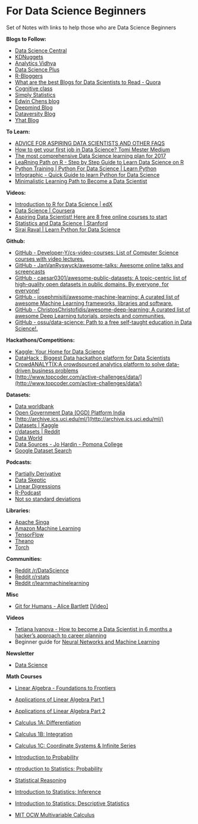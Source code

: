 # For Data Science Beginners
Set of Notes with links to help those who are Data Science Beginners

**Blogs to Follow:**
* [Data Science Central](http://www.datasciencecentral.com/)
* [KDNuggets](http://www.kdnuggets.com/)
* [Analytics Vidhya](https://www.analyticsvidhya.com/)
* [Data Science Plus](https://datascienceplus.com/)
* [R-Bloggers](https://www.r-bloggers.com/)
* [What are the best Blogs for Data Scientists to Read - Quora](https://www.quora.com/What-are-the-best-blogs-for-data-scientists-to-read)
* [Cognitive class](https://cognitiveclass.ai/blog/)
* [Simply Statistics](https://simplystatistics.org/)
* [Edwin Chens blog](http://blog.echen.me/)
* [Deepmind Blog](https://deepmind.com/blog/)
* [Dataversity Blog](http://www.dataversity.net/category/blogs/)
* [Yhat Blog](http://blog.yhat.com/)

**To Learn:**
* [ADVICE FOR ASPIRING DATA SCIENTISTS AND OTHER FAQS](https://yanirseroussi.com/2017/10/15/advice-for-aspiring-data-scientists-and-other-faqs/)
* [How to get your first job in Data Science?  Tomi Mester  Medium](https://medium.com/@datalab/how-to-break-into-the-data-science-market-f0e0b79b42f7)
* [The most comprehensive Data Science learning plan for 2017](https://www.analyticsvidhya.com/blog/2017/01/the-most-comprehensive-data-science-learning-plan-for-2017/)
* [LeaRning Path on R - Step by Step Guide to Learn Data Science on R](https://www.analyticsvidhya.com/learning-paths-data-science-business-analytics-business-intelligence-big-data/learning-path-r-data-science/)
* [Python Training | Python For Data Science | Learn Python](https://www.analyticsvidhya.com/learning-paths-data-science-business-analytics-business-intelligence-big-data/learning-path-data-science-python/)
* [Infographic - Quick Guide to learn Python for Data Science](https://www.analyticsvidhya.com/blog/2015/05/infographic-quick-guide-learn-python-data-science/)
* [Minimalistic Learning Path to Become a Data Scientist](https://hackernoon.com/minimalistic-learning-path-to-become-a-data-scientist-c0a4f614bd09)

**Videos:**
* [Introduction to R for Data Science | edX](https://www.edx.org/course/introduction-r-data-science-microsoft-dat204x-2)
* [Data Science | Coursera](https://www.coursera.org/specializations/jhu-data-science)
* [Aspiring Data Scientist! Here are 8 free online courses to start](https://medium.com/data36/wannabe-data-scientist-here-are-10-free-online-courses-to-start-693c4e230059)
* [Statistics and Data Science | Stanford](https://www.youtube.com/playlist?list=PLoROMvodv4rO5jY6RA1eFVcLVY2kJU_EL)
* [Siraj Raval | Learn Python for Data Science](https://www.youtube.com/watch?v=T5pRlIbr6gg&list=PL2-dafEMk2A6QKz1mrk1uIGfHkC1zZ6UU)

**Github:**
* [GitHub - Developer-Y/cs-video-courses: List of Computer Science courses with video lectures.](https://github.com/Developer-Y/cs-video-courses)
* [GitHub - JanVanRyswyck/awesome-talks: Awesome online talks and screencasts](https://github.com/JanVanRyswyck/awesome-talks)
* [GitHub - caesar0301/awesome-public-datasets: A topic-centric list of high-quality open datasets in public domains. By everyone, for everyone!](https://github.com/caesar0301/awesome-public-datasets)
* [GitHub - josephmisiti/awesome-machine-learning: A curated list of awesome Machine Learning frameworks, libraries and software.](https://github.com/josephmisiti/awesome-machine-learning)
* [GitHub - ChristosChristofidis/awesome-deep-learning: A curated list of awesome Deep Learning tutorials, projects and communities.](https://github.com/ChristosChristofidis/awesome-deep-learning)
* [GitHub - ossu/data-science: Path to a free self-taught education in Data Science!.](https://github.com/ossu/data-science)

**Hackathons/Competitions:**
* [Kaggle: Your Home for Data Science](https://www.kaggle.com/)
* [DataHack : Biggest Data hackathon platform for Data Scientists](https://datahack.analyticsvidhya.com/)
* [CrowdANALYTIX:A crowdsourced analytics platform to solve data-driven business problems](https://www.crowdanalytix.com/jq/solver.html)
* [http://www.topcoder.com/active-challenges/data/](http://www.topcoder.com/active-challenges/data/)

**Datasets:**
* [Data worldbank](http://data.worldbank.org/)
* [Open Government Data (OGD) Platform India](http://data.gov.in/)
* [http://archive.ics.uci.edu/ml/](http://archive.ics.uci.edu/ml/)
* [Datasets | Kaggle](https://www.kaggle.com/datasets)
* [r/datasets | Reddit](https://www.reddit.com/r/datasets/)
* [Data World](https://data.world/)
* [Data Sources - Jo Hardin - Pomona College](http://research.pomona.edu/johardin/datasources/)
* [Google Dataset Search](https://toolbox.google.com/datasetsearch)

**Podcasts:**
* [Partially Derivative](http://www.partiallyderivative.com/)
* [Data Skeptic](http://dataskeptic.com/)
* [Linear Digressions](http://lineardigressions.com/)
* [R-Podcast](https://r-podcast.org/)
* [Not so standard deviations](http://nssdeviations.com/)

**Libraries:**
* [Apache Singa](http://singa.apache.org/docs/overview.html)
* [Amazon Machine Learning](https://aws.amazon.com/machine-learning/)
* [TensorFlow](https://www.tensorflow.org/)
* [Theano](http://deeplearning.net/software/theano/)
* [Torch](http://torch.ch/)

**Communities:**
* [Reddit /r/DataScience](https://www.reddit.com/r/datascience/)
* [Reddit r/rstats](https://www.reddit.com/r/rstats/)
* [Reddit r/learnmachinelearning](https://www.reddit.com/r/learnmachinelearning/)

**Misc**
* [Git for Humans - Alice Bartlett](https://speakerdeck.com/alicebartlett/git-for-humans) [[Video]](https://www.youtube.com/watch?v=eWxxfttcMts)

**Videos**
* [Tetiana Ivanova - How to become a Data Scientist in 6 months a hacker’s approach to career planning](https://www.youtube.com/watch?v=rIofV14c0tc)
* Beginner guide for [Neural Networks and Machine Learning](https://www.youtube.com/user/shiffman/playlists?flow=grid&view=50&shelf_id=16)

**Newsletter**
* [Data Science](https://www.datascienceweekly.org/)

**Math Courses**
* [Linear Algebra - Foundations to Frontiers](https://www.edx.org/course/linear-algebra-foundations-to-frontiers#!)
* [Applications of Linear Algebra Part 1](https://www.edx.org/course/applications-linear-algebra-part-1-davidsonx-d003x-1)
* [Applications of Linear Algebra Part 2](https://www.edx.org/course/applications-linear-algebra-part-2-davidsonx-d003x-2)

* [Calculus 1A: Differentiation](https://www.edx.org/course/calculus-1a-differentiation-mitx-18-01-1x-0)
* [Calculus 1B: Integration](https://www.edx.org/course/calculus-1b-integration-mitx-18-01-2x-0)
* [Calculus 1C: Coordinate Systems & Infinite Series](https://www.edx.org/course/calculus-1c-coordinate-systems-infinite-mitx-18-01-3x-0)

* [Introduction to Probability](https://www.edx.org/course/introduction-probability-science-mitx-6-041x-2#.U3yb762SzIo)
* [ntroduction to Statistics: Probability](https://www.edx.org/course/subject/data-analysis-statistics)
* [Statistical Reasoning](https://lagunita.stanford.edu/courses/OLI/StatReasoning/Open/about)
* [Introduction to Statistics: Inference](https://www.edx.org/course/introduction-statistics-inference-uc-berkeleyx-stat2-3x)
* [Introduction to Statistics: Descriptive Statistics](https://www.edx.org/course/introduction-statistics-descriptive-uc-berkeleyx-stat2-1x)


* [MIT OCW Multivariable Calculus](https://ocw.mit.edu/courses/mathematics/18-02sc-multivariable-calculus-fall-2010/index.htm)
